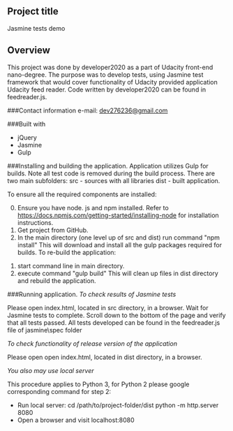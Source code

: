 ## Project title
Jasmine tests demo

## Overview 
This project was done by developer2020 as a part of Udacity front-end nano-degree. 
The purpose was to develop tests, using Jasmine test framework 
that would cover functionality of Udacity provided application Udacity feed reader. 
Code written by developer2020 can be found in feedreader.js.

###Contact information
e-mail:  dev276236@gmail.com

###Built with
* jQuery 
* Jasmine 
* Gulp

###Installing and building  the application.
Application utilizes Gulp for builds.  Note all test code is removed during the build process.
There are two main subfolders: 
src - sources with all libraries 
dist - built application.

To ensure all the required components are installed: 

0. Ensure you have node. js and npm installed. 
Refer to https://docs.npmjs.com/getting-started/installing-node for installation instructions. 
1. Get project from GitHub. 
2. In the main directory (one level up of src and dist) run command 
"npm install"
This will download and install all the gulp packages required for builds. 
To re-build the application: 
1) start command line in main directory.
2) execute command 
"gulp build"
This will clean up files in dist directory and rebuild the application. 

###Running application.
*To check results of Jasmine tests*

Please open index.html, located in src directory,  in a browser. Wait for Jasmine tests to complete.
Scroll down to the bottom of the page and verify that all tests passed. 
All tests developed can be found in the feedreader.js file of jasmine\spec folder

*To check functionality of release version of the application*

Please open open index.html, located in dist directory,  in a browser.

*You also may use  local server*

This procedure applies to Python 3, for Python 2 please google corresponding command for step 2:  
* Run local server: 
cd /path/to/project-folder/dist
python -m http.server 8080
*  Open a browser and visit localhost:8080


